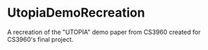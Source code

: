 # UtopiaDemoRecreation
A recreation of the "UTOPIA" demo paper from CS3960 created for CS3960's final project.
